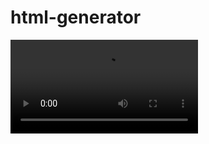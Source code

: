 # html-generator

![VIDEO LINK](https://github.com/ChrisH81/html-generator/raw/master/exampVideo.mp4)
